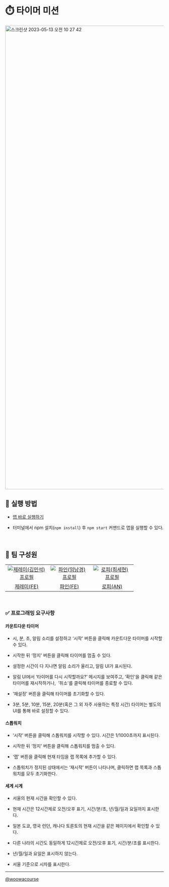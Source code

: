 # ⏱️ 타이머 미션

<img width="1474" alt="스크린샷 2023-05-13 오전 10 27 42" src="https://github.com/shackstack/react-timer/assets/102432453/71f5bbbd-681c-4a56-a3bf-4508b56d5277">

<br>

## 📝 실행 방법

- <a href="https://react-timer-gqov-bv9ol8urw-shackstack.vercel.app/">앱 바로 실행하기</a>

- 터미널에서 npm 설치(`npm install`) 후 `npm start` 커맨드로 앱을 실행할 수 있다.

<br>

## 👬 팀 구성원

<table>
  <tr>
    <td align="center" width="120px">
      <a href="https://github.com/shackstack" target="_blank">
        <img src="https://avatars.githubusercontent.com/u/102432453?v=4" alt="제레미(김민석) 프로필" />
      </a>
    </td>
    <td align="center" width="120px">
      <a href="https://github.com/nangkyeonglim" target="_blank">
        <img src="https://avatars.githubusercontent.com/u/57815133?v=4" alt="파인(임낭경) 프로필" />
      </a>
    </td>
        <td align="center" width="120px">
      <a href="https://github.com/choisehyeon" target="_blank">
        <img src="https://avatars.githubusercontent.com/u/50761690?v=4" alt="로피(최세현) 프로필" />
      </a>
    </td>
  </tr>
  <tr>
    <td align="center">
      <a href="https://github.com/shackstack" target="_blank">
        제레미(FE)
      </a>
    </td>
    <td align="center">
      <a href="https://github.com/nangkyeonglim" target="_blank">
        파인(FE) 
      </a>
    </td>
     <td align="center">
      <a href="https://github.com/choisehyeon" target="_blank">
        로피(AN) 
      </a>
    </td>
  </tr>
</table>

<br>


### ✅ 프로그래밍 요구사항

#### 카운트다운 타이머

- 시, 분, 초, 알림 소리를 설정하고 ‘시작' 버튼을 클릭해 카운트다운 타이머를 시작할 수 있다.

- 시작한 뒤 ‘정지' 버튼을 클릭해 타이머를 멈출 수 있다.

- 설정한 시간이 다 지나면 알림 소리가 울리고, 알림 UI가 표시된다.

- 알림 UI에서 ‘타이머를 다시 시작할까요?’ 메시지를 보여주고, ‘확인'을 클릭해 같은 타이머를 재시작하거나,  ’취소'를 클릭해 타이머를 종료할 수 있다.

- ‘재설정' 버튼을 클릭해 타이머를 초기화할 수 있다.

- 3분, 5분, 10분, 15분, 20분(혹은 그 외 자주 사용하는 특정 시간) 타이머는 별도의 UI를 통해 바로 설정할 수 있다.

#### 스톱워치

- ‘시작' 버튼을 클릭해 스톱워치를 시작할 수 있다. 시간은 1/1000초까지 표시된다.

- 시작한 뒤 ‘정지' 버튼을 클릭해 스톱워치를 멈출 수 있다.

- ‘랩' 버튼을 클릭해 현재 타임을 랩 목록에 추가할 수 있다.

- 스톱워치가 정지된 상태에서는 ‘재시작' 버튼이 나타나며, 클릭하면 랩 목록과 스톱워치를 모두 초기화한다.

#### 세계 시계

- 서울의 현재 시간을 확인할 수 있다.

- 현재 시간은 12시간제로 오전/오후 표기, 시간/분/초, 년/월/일과 요일까지 표시한다.

- 일본 도쿄, 영국 런던, 캐나다 토론토의 현재 시간을 같은 페이지에서 확인할 수 있다.

- 다른 나라의 시간도 동일하게 12시간제로 오전/오후 표기, 시간/분/초를 표시한다.

- 년/월/일과 요일은 표시하지 않는다.

- 서울 기준으로 시차를 표시한다.

---

<a href="https://github.com/woowacourse">@woowacourse</a>
